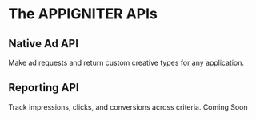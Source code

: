 # The APPIGNITER APIs

## Native Ad API
Make ad requests and return custom creative types for any application.

## Reporting API
Track impressions, clicks, and conversions across criteria.
Coming Soon
